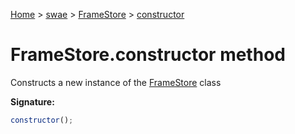 [Home](./index) &gt; [swae](./swae.md) &gt; [FrameStore](./swae.framestore.md) &gt; [constructor](./swae.framestore.constructor.md)

# FrameStore.constructor method

Constructs a new instance of the [FrameStore](./swae.framestore.md) class

**Signature:**
```javascript
constructor();
```
